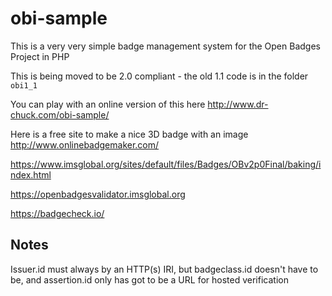 obi-sample
==========

This is a very very simple badge management system for the Open Badges Project 
in PHP

This is being moved to be 2.0 compliant - the old 1.1 code is in the
folder `obi1_1`

You can play with an online version of this here http://www.dr-chuck.com/obi-sample/

Here is a free site to make a nice 3D badge with an image http://www.onlinebadgemaker.com/

https://www.imsglobal.org/sites/default/files/Badges/OBv2p0Final/baking/index.html

https://openbadgesvalidator.imsglobal.org

https://badgecheck.io/

Notes
-----

Issuer.id must always by an HTTP(s) IRI, but badgeclass.id doesn't have to be, and
assertion.id only has got to be a URL for hosted verification


